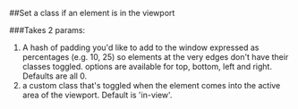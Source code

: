##Set a class if an element is in the viewport

###Takes 2 params:

1. A hash of padding you'd like to add to the window expressed as percentages (e.g. 10, 25) so elements at the very edges don't have their classes toggled. options are available for top, bottom, left and right. Defaults are all 0.
2. a custom class that's toggled when the element comes into the active area of the viewport. Default is 'in-view'.